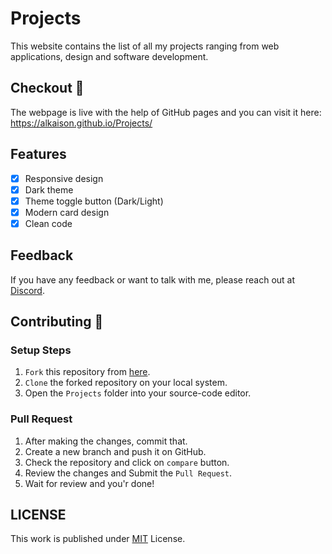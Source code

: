 # Projects 

This website contains the list of all my projects ranging from web applications, design and software development. 

## Checkout :tada:

The webpage is live with the help of GitHub pages and you can visit it here: https://alkaison.github.io/Projects/

## Features

- [x] Responsive design
- [x] Dark theme
- [x] Theme toggle button (Dark/Light) 
- [x] Modern card design
- [x] Clean code

## Feedback

If you have any feedback or want to talk with me, please reach out at [Discord](https://discord.gg/dF4PHxbHpA "Discord").

## Contributing :yellow_heart:

### Setup Steps 

1. `Fork` this repository from [here](https://github.com/Alkaison/Projects/fork "Fork").
2. `Clone` the forked repository on your local system.
3. Open the `Projects` folder into your source-code editor.

### Pull Request 

1. After making the changes, commit that.
2. Create a new branch and push it on GitHub.
3. Check the repository and click on `compare` button.
4. Review the changes and Submit the `Pull Request`.
5. Wait for review and you'r done!

## LICENSE

This work is published under [MIT](https://github.com/Alkaison/Projects/blob/main/LICENSE "LICENSE") License.
